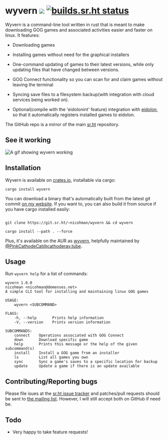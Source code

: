 # wyvern ![](https://img.shields.io/crates/v/wyvern.svg?style=flat-square) [![builds.sr.ht status](https://builds.sr.ht/~nicohman/wyvern.svg)](https://builds.sr.ht/~nicohman/wyvern?)

Wyvern is a command-line tool written in rust that is meant to make downloading GOG games and associated activities easier and faster on linux. It features: 

- Downloading games

- Installing games without need for the graphical installers

- One-command updating of games to their latest versions, while only updating files that have changed between versions.

- GOG Connect functionality so you can scan for and claim games without leaving the terminal

- Syncing save files to a filesystem backup(with integration with cloud services being worked on).

- Optional(compile with the 'eidolonint' feature) integration with [eidolon](https://git.sr.ht/~nicohman/eidolon), so that it automatically registers installed games to eidolon.

The GitHub repo is a mirror of the main [sr.ht](https://git.sr.ht/~nicohman/wyvern) repository.

## See it working

![A gif showing wyvern working](https://thumbs.gfycat.com/BriefPettyCrab-size_restricted.gif)

## Installation

Wyvern is available on [crates.io](https://crates.io/crates/wyvern), installable via cargo:

`cargo install wyvern`

You can download a binary that's automatically built from the latest git commit [on my website](https://demenses.net/downloads). If you want to, you can also build it from source if you have cargo installed easily:

```

git clone https://git.sr.ht/~nicohman/wyvern && cd wyvern

cargo install --path . --force

```

Plus, it's available on the AUR as [wyvern](https://aur.archlinux.org/packages/wyvern), helpfully maintained by [@PinkCathodeCat@cathoderay.tube](https://cathoderay.tube/users/PinkCathodeCat).

## Usage

Run `wyvern help` for a list of commands:

```
wyvern 1.0.0
nicohman <nicohman@demenses.net>
A simple CLI tool for installing and maintaining linux GOG games

USAGE:
    wyvern <SUBCOMMAND>

FLAGS:
    -h, --help       Prints help information
    -V, --version    Prints version information

SUBCOMMANDS:
    connect    Operations associated with GOG Connect
    down       Download specific game
    help       Prints this message or the help of the given subcommand(s)
    install    Install a GOG game from an installer
    ls         List all games you own
    sync       Sync a game's saves to a specific location for backup
    update     Update a game if there is an update available
```

## Contributing/Reporting bugs

Please file isues at the [sr.ht issue tracker](https://todo.sr.ht/~nicohman/wyvern) and patches/pull requests should be sent to [the mailing list](https://lists.sr.ht/~nicohman/wyvern). However, I will still accept both on GitHub if need be.


## Todo

- Very happy to take feature requests!